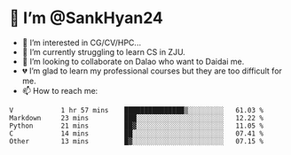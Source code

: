 # 👋 I’m @SankHyan24

- 👀 I’m interested in CG/CV/HPC...
- 🌱 I’m currently struggling to learn CS in ZJU.
- 💞️ I’m looking to collaborate on Dalao who want to Daidai me.
- 💔 I’m glad to learn my professional courses but they are too difficult for me.
- 📫 How to reach me:


<!---
SankHyan24/SankHyan24 is a ✨ special ✨ repository because its `README.md` (this file) appears on your GitHub profile.
You can click the Preview link to take a look at your changes.
--->
<!--START_SECTION:waka-->

```text
V            1 hr 57 mins    ███████████████▒░░░░░░░░░   61.03 %
Markdown     23 mins         ███░░░░░░░░░░░░░░░░░░░░░░   12.22 %
Python       21 mins         ██▓░░░░░░░░░░░░░░░░░░░░░░   11.05 %
C            14 mins         ██░░░░░░░░░░░░░░░░░░░░░░░   07.41 %
Other        13 mins         █▓░░░░░░░░░░░░░░░░░░░░░░░   07.15 %
```

<!--END_SECTION:waka-->
